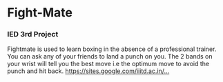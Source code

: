 # Fight-Mate
### IED 3rd Project
Fightmate is used to learn boxing in the absence of a professional trainer. You can ask any of your friends to land a punch on you. The 2 bands on your wrist will tell you the best move i.e the optimum move to avoid the punch and hit back. https://sites.google.com/iiitd.ac.in/…
